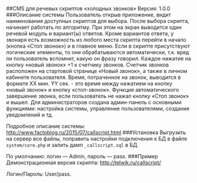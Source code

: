 ##CMS для речевых скриптов «холодных звонков» 
Версия: 1.0.0
###Описание системы
Пользователь открыв приложение, видит наименования доступных скриптов для выбора. После выбора скрипта, начинает работать по алгоритму. При этом на экран выводится один речевой модуль и вариант(ы) ответов. Кроме вариантов ответа, у звонаря есть возможность из любого места скрипта перейти в начало (кнопка «Стоп звонок») и в главное меню. Если в скрипте присутствуют логические элементы, то они обрабатываются автоматически, т.к. вряд ли пользователь вспомнит, какую он фразу говорил. Каждое нажатие на кнопку «новый звонок» +1 к счетчику звонков. Счетчик звонков расположен на стартовой странице «Новый звонок», а также в личном кабинете пользователя.
Время, потраченное на звонок, выводится в формате XX мин. YY сек. - это время между нажатием на кнопку «новый звонок» и кнопку «стоп-звонок».
Функция автоматического завершение звонка, если пользователь не нажал кнопку «Стоп звонок» и вышел.
Для администраторов создана админ-панель с основными функциями: настройка системы, управление пользователями, создание уведомлений и тд.

Подробное описание системы: http://www.factoblog.ru/2015/07/callscript.html
###Установка
Выгрузить на сервер все файлы, поправить настройки подключения к БД в файле `system/core.php` и залить дамп `_callscript.sql` в БД. 

По умолчанию: логин — Admin, пароль — pass.
###Пример
Демонстрационная версия скрипта: http://telwik.ru/callscript/

Логин/Пароль: User/pass.
